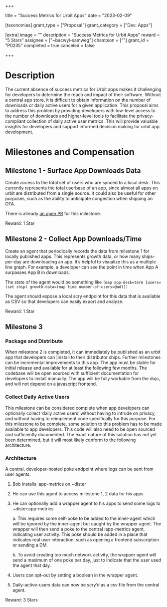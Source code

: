+++

title = "Success Metrics for Urbit Apps"
date = "2023-02-09"

[taxonomies]
grant_type = ["Proposal"]
grant_category = ["Dev: Apps"]

[extra]
image = ""
description = "Success Metrics for Urbit Apps"
reward = "5 Stars"
assignee = ["~bacwyl-samweg"]
champion = [""]
grant_id = "P0235"
completed = true
canceled = false

+++

# Description

The current absence of success metrics for Urbit apps makes it challenging for developers to determine the reach and impact of their software. Without a central app store, it is difficult to obtain information on the number of downloads or daily active users for a given application. This proposal aims to address this problem by providing developers with low-level access to the number of downloads and higher-level tools to facilitate the privacy-compliant collection of daily active user metrics. This will provide valuable insights for developers and support informed decision making for urbit app development.

# Milestones and Compensation

## Milestone 1 - Surface App Downloads Data

Create access to the total set of users who are synced to a local desk. This currently represents the total userbase of an app, since almost all apps on urbit are distributed from a single source. It could also be useful for other purposes, such as the ability to anticipate congestion when shipping an OTA.

There is already [an open PR](https://github.com/urbit/urbit/pull/6136) for this milestone.

Reward: 1 Star

## Milestone 2 - Collect App Downloads/Time

Create an agent that periodically records the data from milestone 1 for locally published apps. This represents growth data, or how many ships-per-day are downloading an app. It’s helpful to visualize this as a multiple line graph. For example, a developer can see the point in time when App A surpasses App B in downloads.

The state of the agent would be something like `(map app-desk=term [users=(set ship) growth-data=(map time number-of-users=@ud)])`

The agent should expose a local scry endpoint for this data that is available as CSV so that developers can easily export and analyze.

Reward: 1 Star

## Milestone 3

### Package and Distribute

When milestone 2 is completed, it can immediately be published as an urbit app that developers can |install to their distributor ships. Further milestones can be incremental improvements to this app. The app must be stable for initial release and available for at least the following few months. The codebase will be open sourced with sufficient documentation for developers to install manually. The app will be fully workable from the dojo, and will not depend on a javascript frontend.

### Collect Daily Active Users

This milestone can be considered complete when app developers can optionally collect ‘daily active users’ without having to intrude on privacy, and without having to reimplement code specifically for this purpose. For this milestone to be complete, some solution to this problem has to be made available to app developers. This code will also need to be open sourced and sufficiently documented. The exact nature of this solution has not yet been determined, but it will most likely conform to the following architecture.

### Architecture

A central, developer-hosted poke endpoint where logs can be sent from user agents.

1. Bob installs :app-metrics on ~dister

2. He can use this agent to access milestone 1, 2 data for his apps

3. He can optionally add a wrapper agent to his apps to send some logs to ~dister:app-metrics

    a. This requires some self-poke to be added to the inner-agent which will be ignored by the inner-agent but caught by the wrapper agent. The wrapper will then send a poke to the central :app-metrics agent, indicating user activity. This poke should be added in a place that indicates real user interaction, such as opening a frontend subscription or sending a DM.

    b. To avoid creating too much network activity, the wrapper agent will send a maximum of one poke per day, just to indicate that the user used the agent that day.

4. Users can opt-out by setting a boolean in the wrapper agent.

5. Daily-active-users data can now be scry’d as a csv file from the central agent.

Reward: 3 Stars
